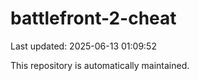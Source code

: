 # battlefront-2-cheat

Last updated: 2025-06-13 01:09:52

This repository is automatically maintained.
